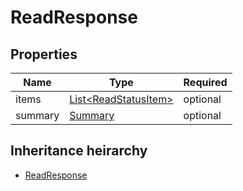 

# ReadResponse

## Properties

Name | Type | Required
-------- | -------- | --------
items | [List&lt;ReadStatusItem&gt;](ReadStatusItem.md) | optional
summary | [Summary](Summary.md) | optional




## Inheritance heirarchy


* [ReadResponse](ReadResponse.md)
